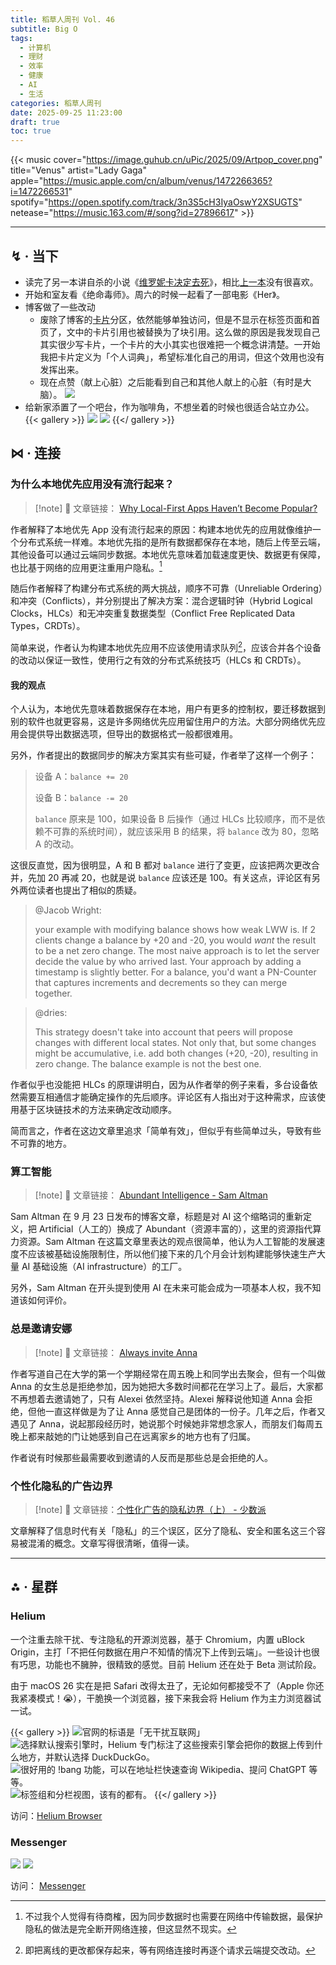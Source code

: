 ```yaml
---
title: 稻草人周刊 Vol. 46
subtitle: Big O
tags:
  - 计算机
  - 理财
  - 效率
  - 健康
  - AI
  - 生活
categories: 稻草人周刊
date: 2025-09-25 11:23:00
draft: true
toc: true
---
```


{{< music cover="https://image.guhub.cn/uPic/2025/09/Artpop_cover.png" title="Venus" artist="Lady Gaga" apple="https://music.apple.com/cn/album/venus/1472266365?i=1472266531" spotify="https://open.spotify.com/track/3n3S5cH3IyaOswY2XSUGTS" netease="https://music.163.com/#/song?id=27896617" >}}

<!--more-->

---

## ↯ · 当下

- 读完了另一本讲自杀的小说《[维罗妮卡决定去死](/library/2025/维罗妮卡决定去死/)》，相比[上一本](/library/2025/十三封自杀告别信/)没有很喜欢。
- 开始和室友看《绝命毒师》。周六的时候一起看了一部电影《Her》。
- 博客做了一些改动
	- 废除了博客的[卡片](/cards/)分区，依然能够单独访问，但是不显示在标签页面和首页了，文中的卡片引用也被替换为了块引用。这么做的原因是我发现自己其实很少写卡片，一个卡片的大小其实也很难把一个概念讲清楚。一开始我把卡片定义为「个人词典」，希望标准化自己的用词，但这个效用也没有发挥出来。
	- 现在点赞（献上心脏）之后能看到自己和其他人献上的心脏（有时是大脑）。
	  ![](https://image.guhub.cn/uPic/2025/09/I0zZBQ.jpg)
- 给新家添置了一个吧台，作为咖啡角，不想坐着的时候也很适合站立办公。
  {{< gallery >}}
  ![](https://image.guhub.cn/uPic/2025/09/2025-09-26%2000.34.35.jpg)
  ![](https://image.guhub.cn/uPic/2025/09/2025-09-26%2000.34.46.jpg)
  {{</ gallery >}}


## ⋈︎ · 连接

### 为什么本地优先应用没有流行起来？

> [!note] 📜
> 文章链接： [Why Local-First Apps Haven’t Become Popular?](https://marcobambini.substack.com/p/why-local-first-apps-havent-become)

作者解释了本地优先 App 没有流行起来的原因：构建本地优先的应用就像维护一个分布式系统一样难。本地优先指的是所有数据都保存在本地，随后上传至云端，其他设备可以通过云端同步数据。本地优先意味着加载速度更快、数据更有保障，也比基于网络的应用更注重用户隐私。[^1]

随后作者解释了构建分布式系统的两大挑战，顺序不可靠（Unreliable Ordering）和冲突（Conflicts），并分别提出了解决方案：混合逻辑时钟（Hybrid Logical Clocks，HLCs）和无冲突重复数据类型（Conflict Free Replicated Data Types，CRDTs）。

简单来说，作者认为构建本地优先应用不应该使用请求队列[^2]，应该合并各个设备的改动以保证一致性，使用行之有效的分布式系统技巧（HLCs 和 CRDTs）。

#### 我的观点

个人认为，本地优先意味着数据保存在本地，用户有更多的控制权，要迁移数据到别的软件也就更容易，这是许多网络优先应用留住用户的方法。大部分网络优先应用会提供导出数据选项，但导出的数据格式一般都很难用。

另外，作者提出的数据同步的解决方案其实有些可疑，作者举了这样一个例子：

>  设备 A：`balance += 20`
>  
>  设备 B：`balance -= 20`
>  
>  `balance` 原来是 100，如果设备 B 后操作（通过 HLCs 比较顺序，而不是依赖不可靠的系统时间），就应该采用 B 的结果，将 `balance` 改为 80，忽略 A 的改动。

这很反直觉，因为很明显，A 和 B 都对 `balance` 进行了变更，应该把两次更改合并，先加 20 再减 20，也就是说 `balance` 应该还是 100。有关这点，评论区有另外两位读者也提出了相似的质疑。

> @Jacob Wright:
>  
> your example with modifying balance shows how weak LWW is. If 2 clients change a balance by +20 and -20, you would *want* the result to be a net zero change. The most naive approach is to let the server decide the value by who arrived last. Your approach by adding a timestamp is slightly better. For a balance, you'd want a PN-Counter that captures increments and decrements so they can merge together.

> @dries:
> 
> This strategy doesn't take into account that peers will propose changes with different local states. Not only that, but some changes might be accumulative, i.e. add both changes (+20, -20), resulting in zero change. The balance example is not the best one.

作者似乎也没能把 HLCs 的原理讲明白，因为从作者举的例子来看，多台设备依然需要互相通信才能确定操作的先后顺序。评论区有人指出对于这种需求，应该使用基于区块链技术的方法来确定改动顺序。

简而言之，作者在这边文章里追求「简单有效」，但似乎有些简单过头，导致有些不可靠的地方。

### 算工智能

> [!note] 📜
> 文章链接： [Abundant Intelligence - Sam Altman](https://blog.samaltman.com/abundant-intelligence)

Sam Altman 在 9 月 23 日发布的博客文章，标题是对 AI 这个缩略词的重新定义，把 Artificial（人工的）换成了 Abundant（资源丰富的），这里的资源指代算力资源。Sam Altman 在这篇文章里表达的观点很简单，他认为人工智能的发展速度不应该被基础设施限制住，所以他们接下来的几个月会计划构建能够快速生产大量 AI 基础设施（AI infrastructure）的工厂。

另外，Sam Altman 在开头提到使用 AI 在未来可能会成为一项基本人权，我不知道该如何评价。

### 总是邀请安娜

> [!note] 📜
> 文章链接： [Always invite Anna](https://sharif.io/anna-alexei)

作者写道自己在大学的第一个学期经常在周五晚上和同学出去聚会，但有一个叫做 Anna 的女生总是拒绝参加，因为她把大多数时间都花在学习上了。最后，大家都不再想着去邀请她了，只有 Alexei 依然坚持。Alexei 解释说他知道 Anna 会拒绝，但他一直这样做是为了让 Anna 感觉自己是团体的一份子。几年之后，作者又遇见了 Anna，说起那段经历时，她说那个时候她非常想念家人，而朋友们每周五晚上都来敲她的门让她感到自己在远离家乡的地方也有了归属。

作者说有时候那些最需要收到邀请的人反而是那些总是会拒绝的人。

### 个性化隐私的广告边界

> [!note] 📜
> 文章链接：[个性化广告的隐私边界（上） - 少数派](https://sspai.com/post/102268)

文章解释了信息时代有关「隐私」的三个误区，区分了隐私、安全和匿名这三个容易被混淆的概念。文章写得很清晰，值得一读。

---

## ⁂ · 星群

### Helium

一个注重去除干扰、专注隐私的开源浏览器，基于 Chromium，内置 uBlock Origin，主打「不把任何数据在用户不知情的情况下上传到云端」。一些设计也很有巧思，功能也不臃肿，很精致的感觉。目前 Helium 还在处于 Beta 测试阶段。

由于 macOS 26 实在是把 Safari 改得太丑了，无论如何都接受不了（Apple 你还我紧凑模式！😭），干脆换一个浏览器，接下来我会将 Helium 作为主力浏览器试一试。

{{< gallery >}}
![](https://image.guhub.cn/uPic/2025/09/PixPin_2025-09-26_00-48-27_.jpeg "官网的标语是「无干扰互联网」")
![](https://image.guhub.cn/uPic/2025/09/PixPin_2025-09-26_00-45-06_.jpeg "选择默认搜索引擎时，Helium 专门标注了这些搜索引擎会把你的数据上传到什么地方，并默认选择 DuckDuckGo。")
![](https://image.guhub.cn/uPic/2025/09/PixPin_2025-09-26_00-52-35_.jpeg "很好用的 !bang 功能，可以在地址栏快速查询 Wikipedia、提问 ChatGPT 等等。")
![](https://image.guhub.cn/uPic/2025/09/PixPin_2025-09-26_00-54-40_.jpeg "标签组和分栏视图，该有的都有。")
{{</ gallery >}}

访问：[Helium Browser](https://helium.computer)

### Messenger

![](https://image.guhub.cn/uPic/2025/09/PZINy8.jpg)
![](https://image.guhub.cn/uPic/2025/09/nH5I5S.jpg)

访问： [Messenger](https://messenger.abeto.co/)

[^1]: 不过我个人觉得有待商榷，因为同步数据时也需要在网络中传输数据，最保护隐私的做法是完全断开网络连接，但这显然不现实。

[^2]: 即把离线的更改都保存起来，等有网络连接时再逐个请求云端提交改动。
